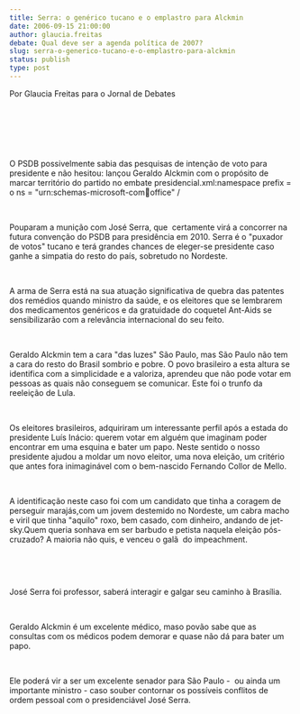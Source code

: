 ```yaml
---
title: Serra: o genérico tucano e o emplastro para Alckmin
date: 2006-09-15 21:00:00
author: glaucia.freitas
debate: Qual deve ser a agenda política de 2007?
slug: serra-o-generico-tucano-e-o-emplastro-para-alckmin
status: publish 
type: post
---
```


Por Glaucia Freitas para o Jornal de Debates


 


 


 


O PSDB possivelmente sabia das pesquisas de intenção de voto para presidente e não hesitou: lançou Geraldo Alckmin com o propósito de marcar território do partido no embate presidencial.xml:namespace prefix = o ns = "urn:schemas-microsoft-com:office:office" /


 


Pouparam a munição com José Serra, que  certamente virá a concorrer na futura convenção do PSDB para presidência em 2010. Serra é o "puxador de votos" tucano e terá grandes chances de eleger-se presidente caso ganhe a simpatia do resto do país, sobretudo no Nordeste.


 


A arma de Serra está na sua atuação significativa de quebra das patentes dos remédios quando ministro da saúde, e os eleitores que se lembrarem dos medicamentos genéricos e da gratuidade do coquetel Ant-Aids se sensibilizarão com a relevância internacional do seu feito.


 


Geraldo Alckmin tem a cara "das luzes" São Paulo, mas São Paulo não tem a cara do resto do Brasil sombrio e pobre. O povo brasileiro a esta altura se identifica com a simplicidade e a valoriza, aprendeu que não pode votar em pessoas as quais não conseguem se comunicar. Este foi o trunfo da reeleição de Lula.


 


Os eleitores brasileiros, adquiriram um interessante perfil após a estada do presidente Luís Inácio: querem votar em alguém que imaginam poder encontrar em uma esquina e bater um papo. Neste sentido o nosso presidente ajudou a moldar um novo eleitor, uma nova eleição, um critério que antes fora inimaginável com o bem-nascido Fernando Collor de Mello.


 


A identificação neste caso foi com um candidato que tinha a coragem de perseguir marajás,com um jovem destemido no Nordeste, um cabra macho e viril que tinha "aquilo" roxo, bem casado, com dinheiro, andando de jet-sky.Quem queria sonhava em ser barbudo e petista naquela eleição pós-cruzado? A maioria não quis, e venceu o galã  do impeachment.


 


 


José Serra foi professor, saberá interagir e galgar seu caminho à Brasília.


 


Geraldo Alckmin é um excelente médico, maso povão sabe que as consultas com os médicos podem demorar e quase não dá para bater um papo.


 


Ele poderá vir a ser um excelente senador para São Paulo -  ou ainda um importante ministro - caso souber contornar os possíveis conflitos de ordem pessoal com o presidenciável José Serra.


 


